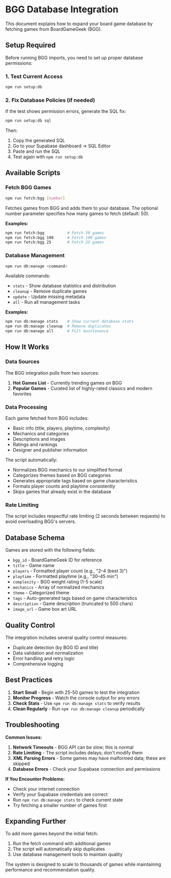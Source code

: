 # BGG Database Integration

This document explains how to expand your board game database by fetching games from BoardGameGeek (BGG).

## Setup Required

Before running BGG imports, you need to set up proper database permissions:

### 1. Test Current Access
```bash
npm run setup:db
```

### 2. Fix Database Policies (if needed)
If the test shows permission errors, generate the SQL fix:
```bash
npm run setup:db sql
```

Then:
1. Copy the generated SQL
2. Go to your Supabase dashboard → SQL Editor
3. Paste and run the SQL
4. Test again with `npm run setup:db`

## Available Scripts

### Fetch BGG Games
```bash
npm run fetch:bgg [number]
```
Fetches games from BGG and adds them to your database. The optional number parameter specifies how many games to fetch (default: 50).

**Examples:**
```bash
npm run fetch:bgg          # Fetch 50 games
npm run fetch:bgg 100      # Fetch 100 games  
npm run fetch:bgg 25       # Fetch 25 games
```

### Database Management
```bash
npm run db:manage <command>
```

Available commands:
- `stats` - Show database statistics and distribution
- `cleanup` - Remove duplicate games
- `update` - Update missing metadata
- `all` - Run all management tasks

**Examples:**
```bash
npm run db:manage stats    # Show current database stats
npm run db:manage cleanup  # Remove duplicates
npm run db:manage all      # Full maintenance
```

## How It Works

### Data Sources
The BGG integration pulls from two sources:
1. **Hot Games List** - Currently trending games on BGG
2. **Popular Games** - Curated list of highly-rated classics and modern favorites

### Data Processing
Each game fetched from BGG includes:
- Basic info (title, players, playtime, complexity)
- Mechanics and categories
- Descriptions and images  
- Ratings and rankings
- Designer and publisher information

The script automatically:
- Normalizes BGG mechanics to our simplified format
- Categorizes themes based on BGG categories
- Generates appropriate tags based on game characteristics
- Formats player counts and playtime consistently
- Skips games that already exist in the database

### Rate Limiting
The script includes respectful rate limiting (2 seconds between requests) to avoid overloading BGG's servers.

## Database Schema

Games are stored with the following fields:
- `bgg_id` - BoardGameGeek ID for reference
- `title` - Game name
- `players` - Formatted player count (e.g., "2–4 (best 3)")
- `playtime` - Formatted playtime (e.g., "30–45 min")
- `complexity` - BGG weight rating (1-5 scale)
- `mechanics` - Array of normalized mechanics
- `theme` - Categorized theme
- `tags` - Auto-generated tags based on game characteristics
- `description` - Game description (truncated to 500 chars)
- `image_url` - Game box art URL

## Quality Control

The integration includes several quality control measures:
- Duplicate detection (by BGG ID and title)
- Data validation and normalization
- Error handling and retry logic
- Comprehensive logging

## Best Practices

1. **Start Small** - Begin with 25-50 games to test the integration
2. **Monitor Progress** - Watch the console output for any errors
3. **Check Stats** - Use `npm run db:manage stats` to verify results
4. **Clean Regularly** - Run `npm run db:manage cleanup` periodically

## Troubleshooting

**Common Issues:**

1. **Network Timeouts** - BGG API can be slow; this is normal
2. **Rate Limiting** - The script includes delays; don't modify them
3. **XML Parsing Errors** - Some games may have malformed data; these are skipped
4. **Database Errors** - Check your Supabase connection and permissions

**If You Encounter Problems:**
- Check your internet connection
- Verify your Supabase credentials are correct
- Run `npm run db:manage stats` to check current state
- Try fetching a smaller number of games first

## Expanding Further

To add more games beyond the initial fetch:
1. Run the fetch command with additional games
2. The script will automatically skip duplicates
3. Use database management tools to maintain quality

The system is designed to scale to thousands of games while maintaining performance and recommendation quality.
